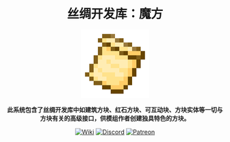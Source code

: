 <div style="text-align:center">

# 丝绸开发库：魔方

**<img src="../../img/icon.png" alt="Logo" width="160" height="160"/>**

**此系统包含了丝绸开发库中如建筑方块、红石方块、可互动块、方块实体等一切与方块有关的高级接口，供模组作者创建独具特色的方块。**

[<img alt="Wiki" height="64" src="https://cdn.simpleicons.org/wikipedia/000000/FFFFFF]" width="64"/>](https://silk-mc.gitbook.io/silk-api)
[<img alt="Discord" height="64" src="https://cdn.simpleicons.org/discord" width="64"/>](https://discord.com/invite/ZJuQyH2RBz)
[<img alt="Patreon" height="64" src="https://cdn.simpleicons.org/patreon/000000/FFFFFF" width="64"/>](https://www.patreon.com/GameGeek_Saikel)

</div>